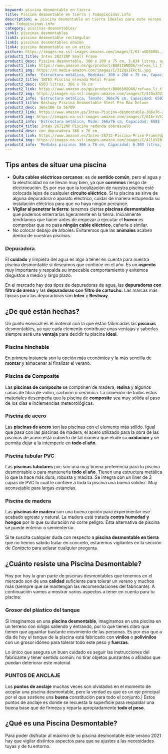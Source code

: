 ```yaml
---
keyword: piscina desmontable en tierra
title: Piscina desmontable en tierra | Todopiscinas.info
description: 🏊 piscina desmontable en tierra Ideales para este verano 2021. Aquí puedes comprar piscina desmontable en tierra y comparar con otras similares. No dejes escapar piscina desmontable en tierra a un precio realmente tentador.
web: Todopiscinas.info
category: piscinas-desmontables/
link1: piscinas desmontables
link2: piscina desmontable rectangular
link3: piscinas desmontables amazon
link4: piscina desmontable en un atico
picture: https://images-na.ssl-images-amazon.com/images/I/61-uUQ3GR8L.jpg
product1_title: Intex 28272NP Small Frame
product1_desc: Piscina desmontable, 300 x 200 x 75 cm, 3.834 litros, azul
product1_link: https://www.amazon.es/gp/product/B001IWNDDA/ref=as_li_tl?ie=UTF8&camp=3638&creative=24630&creativeASIN=B001IWNDDA&linkCode=as2&tag=todopiscinas0e-21&linkId=25b9d647487c889cb6ef56ed63f50ca1
product1_img: https://m.media-amazon.com/images/I/31ZqsiEkctL.jpg
product1_info: 'Estructura metálica, Medidas: 300 x 200 x 75 cm, Capacidad: 3.834 litros, Para 6 personas (+ 6 años), Fácil montaje, Forma rectangular'
product2_title: INTEX Piscina elevada Metal Frame
product2_desc: 6503 litros, 366 x 76 cm
product2_link: https://www.amazon.es/gp/product/B0065HDQ4O/ref=as_li_tl?ie=UTF8&camp=3638&creative=24630&creativeASIN=B0065HDQ4O&linkCode=as2&tag=todopiscinas0e-21&linkId=ed2430e3ba564d3527ee103df33ed7b3
product2_img: https://images-na.ssl-images-amazon.com/images/I/31Ou2GV2SAL.jpg
product2_info: 'Estructura metálica, Tamaño: 366x76 cm, Capacidad: 6503 litros, Forma circular, De 4 a 7 personas (+6 años)'
product3_title: Bestway Piscina Desmontable Steel Pro Max Deluxe
product3_desc: 366x100 Cm 56709
product3_link: https://www.amazon.es/Intex-Piscina-desmontable-366x76-28210NP/dp/B0065HDQ4O?__mk_es_ES=%C3%85M%C3%85%C5%BD%C3%95%C3%91&crid=25UQGV9HG2INI&dchild=1&keywords=piscinas+desmontables&qid=1615854176&sprefix=piscinas+dem%2Caps%2C201&sr=8-5&linkCode=ll1&tag=todopiscinas0e-21&linkId=34f200977c6cbaab1f3f4d9ac0e64755&language=es_ES&ref_=as_li_ss_tl
product3_img: https://images-na.ssl-images-amazon.com/images/I/616riV%2BiY3L.jpg
product3_info: 'Estructura metálica, Mide: 366x76 cm, Capacidad: 6503 litros, De 4 a 7 personas mayores de 6 años, Forma circular, Tecnología Super-Tough'
product4_title: Intex 26712NP Piscina redonda sobresuelo
product4_desc: con depuradora 366 x 76 cm
product4_link: https://www.amazon.es/Intex-26712-Piscina-Prism-Frame/dp/B07FB823GL?__mk_es_ES=%C3%85M%C3%85%C5%BD%C3%95%C3%91&dchild=1&keywords=piscinas+desmontables+con+depuradora&qid=1615936418&sr=8-5&linkCode=ll1&tag=todopiscinas0e-21&linkId=d98699de7830cd471766fa1daa36de34&language=es_ES&ref_=as_li_ss_tl
product4_img: https://images-na.ssl-images-amazon.com/images/I/41lX%2B-YpibL.jpg
product4_info: 'Medidas piscina: 366 x 76 cm, Capacidad: 6.503 litros, Incluye depuradora de cartucha A, Lona resistente triple capa'
---
```



<stats-list :link1=link1 :link2=link2 :link3=link3 :link4=link4 :category=category></stats-list>


## Tips antes de situar una piscina



*   **Quita cables eléctricos cercanos**: es de **sentido común**, pero el agua y la electricidad no se llevan muy bien, ya que **corremos** riesgo de electrocución. Es por eso que la localización de nuestra piscina esté colocada lejos de cualquier **circuito eléctrico**. Si tu piscina se sirve de alguna depuradora o aparato eléctrico, cuidar de manera estupenda su instalación eléctrica para que no haya ningún percance.
*   **Vigilar al penetrar la tierra:** tenemos ciertas **piscinas desmontables** que podemos enterrarlas ligeramente en la tierra. Inicialmente tendríamos que hacer antes de empezar a ejecutar el **hueco** es comprobar que no pasa **ningún cable eléctrico**, cañería o similar.
*   No colocar debajo de árboles: Evitaremos que las **animales** acaben dentro de nuestras piscinas.


### Depuradora

El **cuidado** y limpieza del agua es algo a tener en cuenta para nuestra piscina desmontable si deseamos que continúe en el año. Es un **aspecto** muy importante y respalda su impecable comportamiento y evitemos disgustos a medio y largo plazo.

En el mercado hay dos tipos de depuradoras de agua, las **depuradoras con filtro de arena** y  las **depuradoras** **con filtro de cartucho.** Las marcas más típicas para las depuradoras son **Intex** y **Bestway**.

<external-banner></external-banner>



## ¿De qué  están hechas?

Un punto esencial es el material con la que están fabricadas las **piscinas** desmontables, ya que cada elemento contribuye unas ventajas y saberlas siempre será una **ventaja** para decidir tu piscina **ideal**.


### Piscina hinchable

En primera instancia son la opción más económica y la más sencilla de **montar** y almacenar al finalizar el verano.


### Piscina de Composite

Las **piscinas de composite** se componen de madera, **resina** y algunos casos de fibra de vidrio, carbono o cerámica. La conexión de todos estos materiales desempeña que la piscina de **composite** sea muy sólida al paso de los días e inclemencias meteorológicas.


### Piscina de acero

Las **piscinas de acero** son las piscinas con el elemento más sólido. Igual que pasa con las piscinas de madera, el acero utilizado para la obra de las piscinas de acero está cubierto de tal manera que elude su **oxidación** y se permita dejar a la intemperie en **todo el año**.


### Piscina tubular PVC

Las **piscinas tubulares** pvc son una muy buena preferencia para tu piscina desmontable o para mantenerla **todo el año**. Tienen una estructura metálica lo que la hace más dura, robusta y maciza. Se integra con un liner de 3 capas de PVC lo cual le confiere a toda la piscina una buena solidez. Muy aconsejable para largas estancias.


### Piscina de madera

Las **piscinas de madera** son una buena opción para experimentar ese acabado agreste y natural. La madera está tratada **contra humedad y hongos** por lo que su duración no corre peligro. Esta alternativa de piscina se puede enterrar o semienterrar.

Si te suscita cualquier duda con respecto a **piscina desmontable en tierra** que no hemos sabido tratar en concreto, estaremos vigilantes en la sección de _Contacto_ para aclarar cualquier pregunta.


## ¿Cuánto resiste una Piscina Desmontable?

Hoy por hoy la gran parte de piscinas desmontables que tenemos en el mercado son de una **calidad** suficiente para tolerar un verano y muchos más (siempre que se mantengan las recomendaciones del fabricante). A continuación vamos a mostrar varios aspectos a tener en cuenta para tu piscina:


### Grosor del plástico del tanque

Si imaginamos en una **piscina desmontable**, imaginamos en una piscina en un terreno con niñ@s saliendo y entrando, por lo que tienes claro que tienen que aguantar bastante movimiento de las personas. Es por eso que a día de hoy el tanque de la piscina está fabricado con **vinilos** o **polivinilos** con un grosor idóneo para tolerar todo este peso y **fuerzas**.

Lo único que asegura un	 buen cuidado es seguir las instrucciones del fabricante y tener sentido común: no tirar objetos punzantes o afilados que puedan deteriorar este material.


### PUNTOS DE ANCLAJE

Los **puntos de anclaje** muchas veces son olvidados en el momento de acoplar una piscina desmontable, pero la verdad es que es un eje principal por el que sostiene una **buena** constitución para todo el conjunto.| Estos puntos de anclaje es donde se recuesta la superficie para respaldar una buena base que de firmeza y reparta apropiadamente **todo el peso**.
## ¿Qué es una Piscina Desmontable?



Para poder disfrutar al máximo de tu piscina desmontable este verano 2021 hay que vigilar distintos aspectos para que se ajustes a las necesidades tuyas y de tu entorno.

<brand-panel :title=product1_title :desc=product1_desc :img=product1_img :link=product1_link></brand-panel>